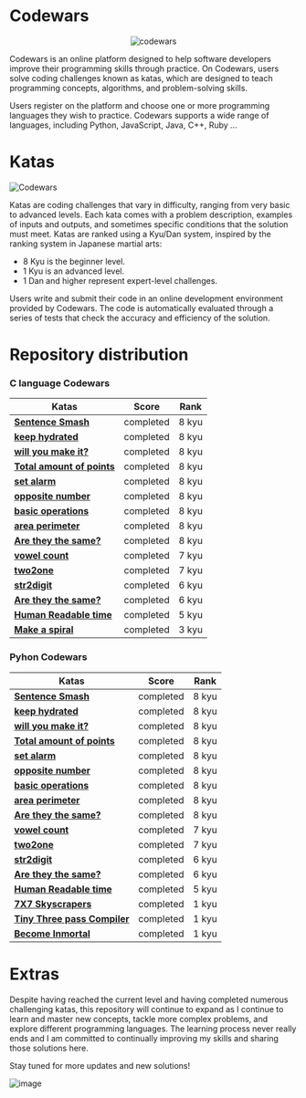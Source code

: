 # Codewars
<p align="center">
  <img src="https://github.com/user-attachments/assets/47dc2e45-7181-4758-8277-92ad43cb2f22" alt="codewars">
</p>

Codewars is an online platform designed to help software developers improve their programming skills through practice. On Codewars, users solve coding challenges known as katas, which are designed to teach programming concepts, algorithms, and problem-solving skills.

Users register on the platform and choose one or more programming languages ​​they wish to practice. Codewars supports a wide range of languages, including Python, JavaScript, Java, C++, Ruby ... 

# Katas
![Codewars](https://www.codewars.com/users/Ismaelucky342/badges/large)

Katas are coding challenges that vary in difficulty, ranging from very basic to advanced levels. Each kata comes with a problem description, examples of inputs and outputs, and sometimes specific conditions that the solution must meet.
Katas are ranked using a Kyu/Dan system, inspired by the ranking system in Japanese martial arts:
- 8 Kyu is the beginner level.
- 1 Kyu is an advanced level.
- 1 Dan and higher represent expert-level challenges.

Users write and submit their code in an online development environment provided by Codewars. The code is automatically evaluated through a series of tests that check the accuracy and efficiency of the solution.

# Repository distribution 
### C language Codewars
| Katas | Score | Rank |
|--------|--------|---------------|
|[**Sentence Smash**](https://github.com/ismaelucky342/Codewars/tree/main/Codewars_C/8kyu/ex00) | completed | 8 kyu |
|[**keep hydrated**](https://github.com/ismaelucky342/Codewars/tree/main/Codewars_C/8kyu/ex01) | completed |  8 kyu |
|[**will you make it?**](https://github.com/ismaelucky342/Codewars/tree/main/Codewars_C/8kyu/ex02) | completed |  8 kyu |
|[**Total amount of points**](https://github.com/ismaelucky342/Codewars/tree/main/Codewars_C/8kyu/ex03) | completed |  8 kyu |
|[**set alarm**](https://github.com/ismaelucky342/Codewars/tree/main/Codewars_C/8kyu/ex04) | completed |  8 kyu |
|[**opposite number**](https://github.com/ismaelucky342/Codewars/tree/main/Codewars_C/8kyu/ex05) | completed |  8 kyu |
|[**basic operations**](https://github.com/ismaelucky342/Codewars/tree/main/Codewars_C/8kyu/ex06) | completed |  8 kyu |
|[**area perimeter**](https://github.com/ismaelucky342/Codewars/tree/main/Codewars_C/8kyu/ex07) | completed |  8 kyu |
|[**Are they the same?**](https://github.com/ismaelucky342/Codewars/tree/main/Codewars_C/8kyu/ex08) | completed |  8 kyu |
|[**vowel count**](https://github.com/ismaelucky342/Codewars/tree/main/Codewars_C/7kyu/ex00) | completed |  7 kyu |
|[**two2one**](https://github.com/ismaelucky342/Codewars/tree/main/Codewars_C/7kyu/ex01) | completed |  7 kyu |
|[**str2digit**](https://github.com/ismaelucky342/Codewars/tree/main/Codewars_C/6kyu/ex00) | completed |  6 kyu |
|[**Are they the same?**](https://github.com/ismaelucky342/Codewars/tree/main/Codewars_C/6kyu/ex01) | completed |  6 kyu |
|[**Human Readable time**](https://github.com/ismaelucky342/Codewars/tree/main/Codewars_C/5%20kyu/ex00) | completed |  5 kyu |
|[**Make a spiral**](https://github.com/ismaelucky342/Codewars/tree/main/Codewars_C/3kyu/ex00) | completed |  3 kyu |



### Pyhon Codewars

| Katas | Score | Rank |
|--------|--------|---------------|
|[**Sentence Smash**](https://github.com/ismaelucky342/Codewars/tree/main/Codewars_Python/8kyu/ex00) | completed | 8 kyu |
|[**keep hydrated**](https://github.com/ismaelucky342/Codewars/tree/main/Codewars_Python/8kyu/ex01) | completed |  8 kyu |
|[**will you make it?**](https://github.com/ismaelucky342/Codewars/tree/main/Codewars_Python/8kyu/ex02) | completed |  8 kyu |
|[**Total amount of points**](https://github.com/ismaelucky342/Codewars/tree/main/Codewars_Python/8kyu/ex03) | completed |  8 kyu |
|[**set alarm**](https://github.com/ismaelucky342/Codewars/tree/main/Codewars_Python/8kyu/ex04) | completed |  8 kyu |
|[**opposite number**](https://github.com/ismaelucky342/Codewars/tree/main/Codewars_Python/8kyu/ex05) | completed |  8 kyu |
|[**basic operations**](https://github.com/ismaelucky342/Codewars/tree/main/Codewars_Python/8kyu/ex06) | completed |  8 kyu |
|[**area perimeter**](https://github.com/ismaelucky342/Codewars/tree/main/Codewars_Python/8kyu/ex07) | completed |  8 kyu |
|[**Are they the same?**](https://github.com/ismaelucky342/Codewars/tree/main/Codewars_Python/8kyu/ex08) | completed |  8 kyu |
|[**vowel count**](https://github.com/ismaelucky342/Codewars/tree/main/Codewars_Python/7kyu/ex00) | completed |  7 kyu |
|[**two2one**](https://github.com/ismaelucky342/Codewars/tree/main/Codewars_Python/7kyu/ex01) | completed |  7 kyu |
|[**str2digit**](https://github.com/ismaelucky342/Codewars/tree/main/Codewars_Python/6kyu/ex00) | completed |  6 kyu |
|[**Are they the same?**](https://github.com/ismaelucky342/Codewars/tree/main/Codewars_Python/6kyu/ex01) | completed |  6 kyu |
|[**Human Readable time**](https://github.com/ismaelucky342/Codewars/tree/main/Codewars_Python/5kyu/ex00) | completed |  5 kyu |
|[**7X7 Skyscrapers**](https://github.com/ismaelucky342/Codewars/tree/main/Codewars_Python/1kyu/ex00) | completed |  1 kyu |
|[**Tiny Three pass Compiler**](https://github.com/ismaelucky342/Codewars/tree/main/Codewars_Python/1kyu/ex01) | completed |  1 kyu |
|[**Become Inmortal**](https://github.com/ismaelucky342/Codewars/tree/main/Codewars_Python/1kyu/ex02) | completed |  1 kyu |

# Extras 
Despite having reached the current level and having completed numerous challenging katas, this repository will continue to expand as I continue to learn and master new concepts, tackle more complex problems, and explore different programming languages. The learning process never really ends and I am committed to continually improving my skills and sharing those solutions here.

Stay tuned for more updates and new solutions!

![image](https://github.com/user-attachments/assets/ac8be8e3-0c93-4d7b-9618-2be8935e1963)



